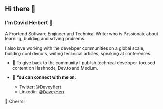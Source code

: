 ## Hi there 👋

### I'm David Herbert 🤖

A Frontend Software Engineer and Technical Writer who is Passionate about learning, building and solving problems.

I also love working with the developer communities on a global scale, building cool demo's, writing technical articles, speaking at conferences.

* 📝 To give back to the community I publish technical developer-focused content on Hashnode, Dev.to and Medium.


* 🚀 **You can connect with me on:**
   - Twitter: [@DaveyHert](https://twitter.com/DaveyHert)
   - LinkedIn: [@DaveyHert](https://www.linkedin.com/in/daveyhert/)


🥂 Cheers!

<!--- [Profile views](https://gpvc.arturio.dev/DaveyHert) -->
